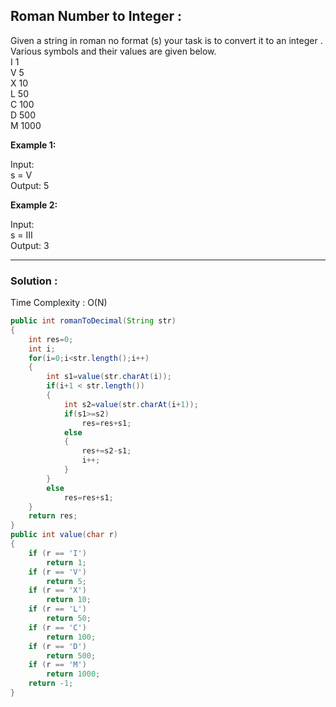 <h2> Roman Number to Integer : </h2>

Given a string in roman no format (s)  your task is to convert it to an integer . Various symbols and their values are given below. <br/>
I 1<br/>
V 5<br/>
X 10<br/>
L 50<br/>
C 100<br/>
D 500<br/>
M 1000<br/>

**Example 1:**

Input: <br/>
s = V<br/>
Output: 5 <br/>

**Example 2:**

Input: <br/>
s = III <br/>
Output: 3 <br/>

---------------------------------------------------------------------------------------------------------------------------------------------

<h3>Solution :</h3>

Time Complexity : O(N)

```java
public int romanToDecimal(String str) 
{
    int res=0;
    int i;
    for(i=0;i<str.length();i++)
    {
        int s1=value(str.charAt(i));
        if(i+1 < str.length())
        {
            int s2=value(str.charAt(i+1));
            if(s1>=s2)
                res=res+s1;
            else
            {
                res+=s2-s1;
                i++;
            }
        }
        else
            res=res+s1;
    }
    return res;
}
public int value(char r)
{
    if (r == 'I')
        return 1;
    if (r == 'V')
        return 5;
    if (r == 'X')
        return 10;
    if (r == 'L')
        return 50;
    if (r == 'C')
        return 100;
    if (r == 'D')
        return 500;
    if (r == 'M')
        return 1000;
    return -1;
}
```

